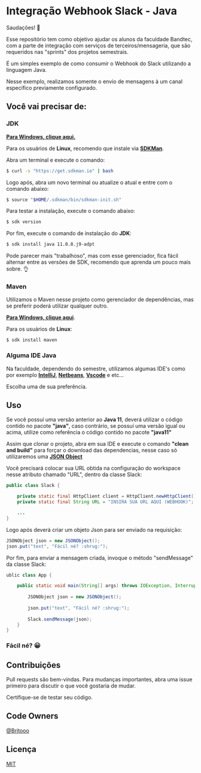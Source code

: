 # Integração Webhook Slack - Java

Saudações! :vulcan_salute:

Esse repositório tem como objetivo ajudar os alunos da faculdade Bandtec, com a parte de integração com serviços de terceiros/mensageria, que são requeridos nas "sprints" dos projetos semestrais.

É um simples exemplo de como consumir o Webhook do Slack utilizando a linguagem Java.

Nesse exemplo, realizamos somente o envio de mensagens à um canal específico previamente configurado.

## Você vai precisar de:

### JDK

[**Para Windows, clique aqui.**](https://www.oracle.com/java/technologies/javase-jdk11-downloads.html)

Para os usuários de **Linux**, recomendo que instale via [**SDKMan**](https://sdkman.io/).

Abra um terminal e execute o comando:
```bash
$ curl -s "https://get.sdkman.io" | bash
```

Logo após, abra um novo terminal ou atualize o atual e entre com o comando abaixo:

```bash
$ source "$HOME/.sdkman/bin/sdkman-init.sh"
```
Para testar a instalação, execute o comando abaixo:

```bash
$ sdk version
```

Por fim, execute o comando de instalação do **JDK**:

```bash
$ sdk install java 11.0.8.j9-adpt
```

Pode parecer mais "trabalhoso", mas com esse gerenciador, fica fácil alternar entre as versões de SDK, recomendo que aprenda um pouco mais sobre. :ok_hand:

### Maven

Utilizamos o Maven nesse projeto como gerenciador de dependências, mas se preferir poderá utilizar qualquer outro.

[**Para Windows, clique aqui**](https://maven.apache.org/download.cgi).

Para os usuários de **Linux**:

```bash
$ sdk install maven
```

### Alguma IDE Java

Na faculdade, dependendo do semestre, utilizamos algumas IDE's como por exemplo [**IntelliJ**](https://www.jetbrains.com/pt-br/idea/), [**Netbeans**](https://netbeans.apache.org/), [**Vscode**]() e etc...

Escolha uma de sua preferência.

## Uso

Se você possuí uma versão anterior ao **Java 11**, deverá utilizar o código contido no pacote **"java"**, caso contrário, se possuí uma versão igual ou acima, utilize como referência o código contido no pacote **"java11"**

Assim que clonar o projeto, abra em sua IDE e execute o comando **"clean and build"** para forçar o download das dependencias, nesse caso só utilizaremos uma [**JSON Object**](https://mvnrepository.com/artifact/org.json/json)

Você precisará colocar sua URL obtida na configuração do workspace nesse atributo chamado "URL", dentro da classe Slack:

```java
public class Slack {

    private static final HttpClient client = HttpClient.newHttpClient();
    private static final String URL = "INSIRA SUA URL AQUI (WEBHOOK)";

    ...
}
```
Logo após deverá criar um objeto Json para ser enviado na requisição:

```java
JSONObject json = new JSONObject();   
json.put("text", "Fácil né? :shrug:");
```

Por fim, para enviar a mensagem criada, invoque o método "sendMessage" da classe Slack:

```java
ublic class App {

    public static void main(String[] args) throws IOException, InterruptedException {
        
        JSONObject json = new JSONObject();
        
        json.put("text", "Fácil né? :shrug:");
        
        Slack.sendMessage(json);
    }
}
```

### **Fácil né?** :grinning:

## Contribuições
Pull requests são bem-vindas. Para mudanças importantes, abra uma issue primeiro para discutir o que você gostaria de mudar.

Certifique-se de testar seu código.


## Code Owners
[@Britooo](https://github.com/Britooo)

## Licença
[MIT](https://choosealicense.com/licenses/mit/)
